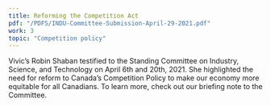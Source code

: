 ```yaml
---
title: Reforming the Competition Act
pdf: "/PDFS/INDU-Committee-Submission-April-29-2021.pdf"
work: 3
topic: "Competition policy"
---
```

Vivic’s Robin Shaban testified to the Standing Committee on Industry, Science, and Technology on
April 6th and 20th, 2021. She highlighted the need for reform to Canada’s Competition Policy to
make our economy more equitable for all Canadians. To learn more, check out our briefing note to
the Committee.
